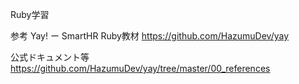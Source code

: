 Ruby学習


参考
Yay! ー SmartHR Ruby教材
https://github.com/HazumuDev/yay

公式ドキュメント等
https://github.com/HazumuDev/yay/tree/master/00_references
